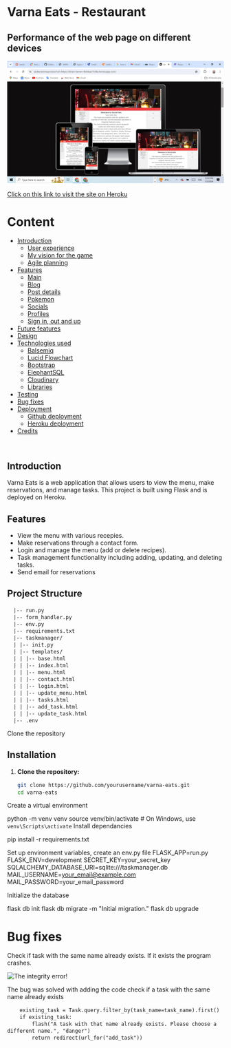# Varna Eats - Restaurant

## Performance of the web page on different devices

![Responsive on phone!](taskmanager/static/images/responsive.png "Responsive on phone")

[Click on this link to visit the site on Heroku](https://dines-kamen-9b44aac7c04a.herokuapp.com/)


# Content

- [Introduction](#introduction)
    * [User experience](#user-experience)
    * [My vision for the game](#my-vision-for-the-game)
    * [Agile planning](#agile-planning)
- [Features](#features)
    * [Main](#main)
    * [Blog](#blog)
    * [Post details](#post-details)
    * [Pokemon](#pokemon)
    * [Socials](#socials)
    * [Profiles](#profiles)
    * [Sign in, out and up](#sign-in-sign-out-and-sign-up)
- [Future features](#future-features)
- [Design](#design)
- [Technologies used](#technologies-used)
    * [Balsemiq](#balsemiq)
    * [Lucid Flowchart](#lucid-flowchart)
    * [Bootstrap](#bootstrap)
    * [ElephantSQL](#elephantsql)
    * [Cloudinary](#cloudinary)
    * [Libraries](#libraries)
- [Testing](#testing)
- [Bug fixes](#bug-fixes)
- [Deployment](#deployment)
    * [Github deployment](#github-deployment)
    * [Heroku deployment](#heroku-deployment)
- [Credits](#credits)

<br>


## Introduction

Varna Eats is a web application that allows users to view the menu, make reservations, and manage tasks. This project is built using Flask and is deployed on Heroku.



## Features

- View the menu with various recepies.
- Make reservations through a contact form.
- Login and manage the menu (add or delete recipes).
- Task management functionality including adding, updating, and deleting tasks.
- Send email for reservations

## Project Structure


      |-- run.py
      |-- form_handler.py
      |-- env.py
      |-- requirements.txt
      |-- taskmanager/ 
      | |-- init.py
      | |-- templates/
      | | |-- base.html
      | | |-- index.html
      | | |-- menu.html
      | | |-- contact.html
      | | |-- login.html
      | | |-- update_menu.html
      | | |-- tasks.html
      | | |-- add_task.html
      | | |-- update_task.html
      |-- .env


Clone the repository


## Installation

1. **Clone the repository:**
   ```bash
   git clone https://github.com/yourusername/varna-eats.git
   cd varna-eats
Create a virtual environment

python -m venv venv
source venv/bin/activate  # On Windows, use `venv\Scripts\activate`
 Install dependancies

 pip install -r requirements.txt

Set up environment variables, create an env.py file
FLASK_APP=run.py
FLASK_ENV=development
SECRET_KEY=your_secret_key
SQLALCHEMY_DATABASE_URI=sqlite:///taskmanager.db
MAIL_USERNAME=your_email@example.com
MAIL_PASSWORD=your_email_password


Initialize the database

flask db init
flask db migrate -m "Initial migration."
flask db upgrade



# Bug fixes

Check if task with the same name already exists. If it exists the program crashes. 


![The integrity error!](taskmanager/static/images/unique_name_error.png "The integrity error")



The bug was solved with adding the code check if a task with the same name already exists
        
        
        existing_task = Task.query.filter_by(task_name=task_name).first()
        if existing_task:
            flash("A task with that name already exists. Please choose a different name.", "danger")
            return redirect(url_for("add_task"))